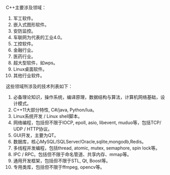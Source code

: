C++主要涉及领域：

1. 军工软件。
2. 嵌入式图形软件。
3. 安防监控。
4. 车联网为代表的工业4.0。
5. 工控软件。
6. 金融行业。
7. 医药行业。
8. 超大型软件，如wps。
9. Linux桌面软件。
10. 其他行业软件。

这些领域所涉及的技术列表如下：

1. 必备理论知识，操作系统，编译原理，数据结构与算法，计算机网络基础，设计模式。
2. C++11大部分特性, C#/java, Python/lua。
3. Linux系统开发 / Linux shell脚本。
4. 网络编程，包括但不限于IOCP, epoll, asio, libevent, muduo等，包括TCP/ UDP / HTTP协议。
5. GUI开发，主要为QT。
6. 数据库，核心MySQL/SQLServer/Oracle,sqlite,mongodb,Redis。
7. 多线程并发编程，包括thread, atomic, mutex, semaphore, spin lock等。
8. IPC / RPC。包括但不限于命名管道、共享内存、mmap等。
9. 通用开发框架，包括但不限于STL, Qt, Boost等。
10. 专用类库，包括但不限于ffmpeg, opencv等。

